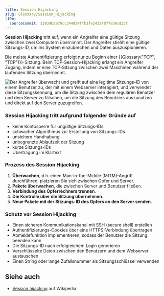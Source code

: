 ```yaml
---
title: Session Hijacking
slug: Glossary/Session_Hijacking
l10n:
  sourceCommit: 13839b2979cc244034ffb1fe243240778b0cd23f
---
```


**Session Hijacking** tritt auf, wenn ein Angreifer eine gültige Sitzung zwischen zwei Computern übernimmt. Der Angreifer stiehlt eine gültige Sitzungs-ID, um ins System einzubrechen und Daten auszuspionieren.

Die meiste Authentifizierung erfolgt nur zu Beginn einer {{Glossary("TCP", "TCP")}}-Sitzung. Beim TCP-Session-Hijacking erlangt ein Angreifer Zugang, indem er eine TCP-Sitzung zwischen zwei Maschinen während der laufenden Sitzung übernimmt.

![Der Angreifer überwacht und greift auf eine legitime Sitzungs-ID von einem Benutzer zu, der mit einem Webserver interagiert, und verwendet diese Sitzungskennung, um die Sitzung zwischen dem regulären Benutzer und dem Server zu fälschen, um die Sitzung des Benutzers auszunutzen und direkt auf den Server zuzugreifen.](session_hijacking_3.jpg)

### Session Hijacking tritt aufgrund folgender Gründe auf

- keine Kontosperre für ungültige Sitzungs-IDs
- schwacher Algorithmus zur Erstellung von Sitzungs-IDs
- unsichere Handhabung
- unbegrenzte Ablaufzeit der Sitzung
- kurze Sitzungs-IDs
- Übertragung im Klartext

### Prozess des Session Hijacking

1. **Überwachen**, d.h. einen Man-in-the-Middle (MITM)-Angriff durchführen, platzieren Sie sich zwischen Opfer und Server.
2. **Pakete überwachen**, die zwischen Server und Benutzer fließen.
3. **Verbindung des Opferrechners trennen**.
4. **Die Kontrolle über die Sitzung übernehmen**.
5. **Neue Pakete mit der Sitzungs-ID des Opfers an den Server senden**.

### Schutz vor Session Hijacking

- Einen sicheren Kommunikationskanal mit SSH (secure shell) erstellen
- Authentifizierungs-Cookies über eine HTTPS-Verbindung übertragen
- Abmeldefunktion implementieren, sodass der Benutzer die Sitzung beenden kann
- Die Sitzungs-ID nach erfolgreichem Login generieren
- Verschlüsselte Daten zwischen den Benutzern und dem Webserver austauschen
- Einen String oder lange Zufallsnummer als Sitzungsschlüssel verwenden

## Siehe auch

- [Session hijacking](https://en.wikipedia.org/wiki/Session_hijacking) auf Wikipedia

